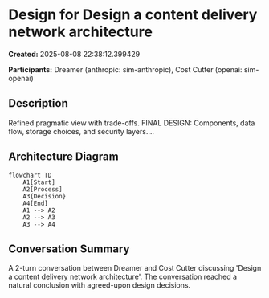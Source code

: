 # Design for Design a content delivery network architecture

**Created:** 2025-08-08 22:38:12.399429

**Participants:** Dreamer (anthropic: sim-anthropic), Cost Cutter (openai: sim-openai)

## Description

Refined pragmatic view with trade-offs. FINAL DESIGN: Components, data flow, storage choices, and security layers....

## Architecture Diagram

```mermaid
flowchart TD
    A1[Start]
    A2[Process]
    A3{Decision}
    A4[End]
    A1 --> A2
    A2 --> A3
    A3 --> A4

```

## Conversation Summary

A 2-turn conversation between Dreamer and Cost Cutter discussing 'Design a content delivery network architecture'. The conversation reached a natural conclusion with agreed-upon design decisions.
